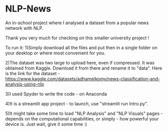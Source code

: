 # NLP-News
An in-school project where I analysed a dataset from a popular news network with NLP.

Thank you very much for checking on this smaller university project !

To run it: 
1)Simply download all the files and put then in a single folder on your desktop or where most convenient for you.

2)The dataset was two large to upload here, even if compressed. It was obtained from Kaggle. Download it from there and rename it to "data".
Here is the link for the dataset - https://www.kaggle.com/datasets/adhamelkomy/news-classification-and-analysis-using-nlp

3)I used Spyder to write the code - on Anaconda 

4)It is a streamlit app project - to launch, use "streamlit run Intro.py".

5)It might take some time to load "NLP Analysis" and "NLP Visuals" pages - depends on the computational capabilities, or simply - how powerful your device is. Just wait, give it some time :)



